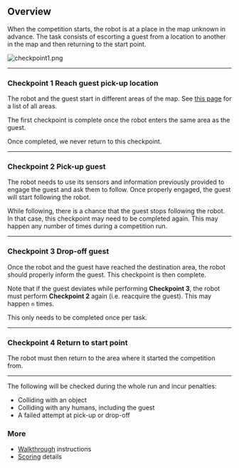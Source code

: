 ## Overview

When the competition starts, the robot is at a place in the map unknown in advance. The task consists of escorting a guest from a location to another in the map and then returning to the start point.

![checkpoint1.png](https://bitbucket.org/repo/gkR8znK/images/1168236894-checkpoint1.png)

***
### **Checkpoint 1** Reach guest pick-up location

The robot and the guest start in different areas of the map. See [this page](https://bitbucket.org/osrf/servicesim/wiki/Room%20names) for a list of all areas.

The first checkpoint is complete once the robot enters the same area as the guest.

Once completed, we never return to this checkpoint. 

***
### **Checkpoint 2** Pick-up guest

The robot needs to use its sensors and information previously provided to engage the guest and ask them to follow. Once properly engaged, the guest will start following the robot. 

While following, there is a chance that the guest stops following the robot. In that case, this checkpoint may need to be completed again. This may happen any number of times during a competition run.

***
### **Checkpoint 3** Drop-off guest

Once the robot and the guest have reached the destination area, the robot should properly inform the guest. This checkpoint is then complete. 

Note that if the guest deviates while performing **Checkpoint 3**, the robot must perform **Checkpoint 2** again (i.e. reacquire the guest). This may happen `n` times.

This only needs to be completed once per task.

***
### **Checkpoint 4** Return to start point

The robot must then return to the area where it started the competition from.

***

The following will be checked during the whole run and incur penalties:

* Colliding with an object
* Colliding with any humans, including the guest
* A failed attempt at pick-up or drop-off

### More

* [Walkthrough](https://bitbucket.org/osrf/servicesim/wiki/Walkthrough) instructions
* [Scoring](https://bitbucket.org/osrf/servicesim/wiki/Scoring) details